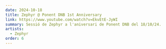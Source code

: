 ```yaml
---
date: 2024-10-18
title: Zephyr @ Ponent DNB 1st Anniversary 
link: https://www.youtube.com/watch?v=EkvEtE-JyWI
summary: Sessió de Zephyr a l'aniversari de Ponent DNB del 18/10/24.
artists:
  - Zephyr
order: 6
---
```

